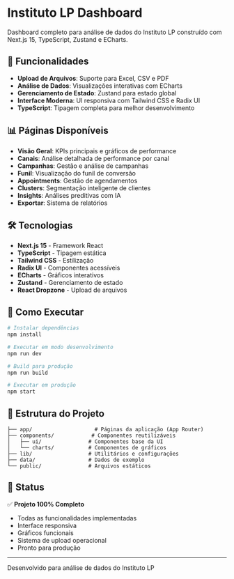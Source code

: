 # Instituto LP Dashboard

Dashboard completo para análise de dados do Instituto LP construído com Next.js 15, TypeScript, Zustand e ECharts.

## 🚀 Funcionalidades

- **Upload de Arquivos**: Suporte para Excel, CSV e PDF
- **Análise de Dados**: Visualizações interativas com ECharts
- **Gerenciamento de Estado**: Zustand para estado global
- **Interface Moderna**: UI responsiva com Tailwind CSS e Radix UI
- **TypeScript**: Tipagem completa para melhor desenvolvimento

## 📊 Páginas Disponíveis

- **Visão Geral**: KPIs principais e gráficos de performance
- **Canais**: Análise detalhada de performance por canal
- **Campanhas**: Gestão e análise de campanhas
- **Funil**: Visualização do funil de conversão
- **Appointments**: Gestão de agendamentos
- **Clusters**: Segmentação inteligente de clientes
- **Insights**: Análises preditivas com IA
- **Exportar**: Sistema de relatórios

## 🛠️ Tecnologias

- **Next.js 15** - Framework React
- **TypeScript** - Tipagem estática
- **Tailwind CSS** - Estilização
- **Radix UI** - Componentes acessíveis
- **ECharts** - Gráficos interativos
- **Zustand** - Gerenciamento de estado
- **React Dropzone** - Upload de arquivos

## 🚀 Como Executar

```bash
# Instalar dependências
npm install

# Executar em modo desenvolvimento
npm run dev

# Build para produção
npm run build

# Executar em produção
npm start
```

## 📁 Estrutura do Projeto

```
├── app/                    # Páginas da aplicação (App Router)
├── components/            # Componentes reutilizáveis
│   ├── ui/               # Componentes base da UI
│   └── charts/           # Componentes de gráficos
├── lib/                  # Utilitários e configurações
├── data/                 # Dados de exemplo
└── public/               # Arquivos estáticos
```

## 🎯 Status

✅ **Projeto 100% Completo**
- Todas as funcionalidades implementadas
- Interface responsiva
- Gráficos funcionais
- Sistema de upload operacional
- Pronto para produção

---

Desenvolvido para análise de dados do Instituto LP